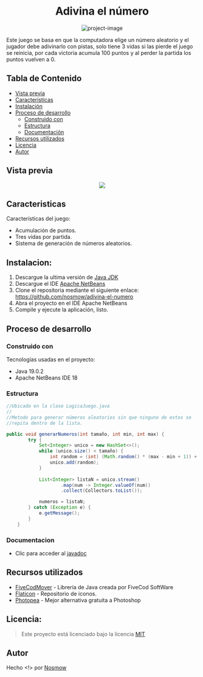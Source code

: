 <h1 align="center" id="title">Adivina el número</h1>

<p align="center"><img src="https://socialify.git.ci/nosmow/adivina-el-numero/image?forks=1&issues=1&language=1&name=1&owner=1&pattern=Solid&stargazers=1&theme=Auto" alt="project-image"></p>

<p id="description">Este juego se basa en que la computadora elige un número aleatorio y el jugador debe adivinarlo con pistas, solo tiene 3 vidas si las pierde el juego se reinicia, por cada victoria acumula 100 puntos y al perder la partida los puntos vuelven a 0.</p>

## Tabla de Contenido

- [Vista previa](#vista-previa)
- [Características](#caracteristicas)
- [Instalación](#instalacion)
- [Proceso de desarrollo](#proceso-de-desarrollo)
  - [Construido con](#construido-con)
  - [Estructura](#estructura)
  - [Documentación](#documentacion)
- [Recursos utilizados](#recursos-utilizados)
- [Licencia](#licencia)
- [Autor](#autor)

## Vista previa
<div align="center">
<img src="https://blogger.googleusercontent.com/img/b/R29vZ2xl/AVvXsEgiLIqp7zL7XlvX-lmnSP2y92cq9O6H7rNsKOjKhWcmXPLPRdvnTHOnNG3DOibnqT2pSTT2qLB0QOpbUERYZPPhZmMbff5OoNeDP_SZbLaE2VlWY-Kj0yUIORswgQYZ7uPB4vopx4DnEsP338TOvSkjeJjjHa8Ck_FmMU6kqHLOaXBljSMsM3YeoBPi750/s16000/Dise%C3%B1o%20sin%20t%C3%ADtulo.png"/>
</div>

## Caracteristicas

Características del juego:

*   Acumulación de puntos.
*   Tres vidas por partida.
*   Sistema de generación de números aleatorios.

## Instalacion:

1. Descargue la ultima versión de [Java JDK](https://www.oracle.com/java/technologies/downloads/)
2. Descargue el IDE [Apache NetBeans](https://netbeans.apache.org/download/index.html)
3. Clone el repositoria mediante el siguiente enlace: https://github.com/nosmow/adivina-el-numero
4. Abra el proyecto en el IDE Apache NetBeans
5. Compile y ejecute la aplicación, listo.

## Proceso de desarrollo
### Construido con

Tecnologías usadas en el proyecto:

*   Java 19.0.2
*   Apache NetBeans IDE 18

### Estructura

``` Java
//Ubicado en la clase LogicaJuego.java
//
//Metodo para generar números aleatorios sin que ninguno de estos se 
//repita dentro de la lista.

public void generarNumeros(int tamaño, int min, int max) {      
        try {
            Set<Integer> unico = new HashSet<>();
            while (unico.size() < tamaño) {
                int random = (int) (Math.random() * (max - min + 1)) + min;
                unico.add(random);
            }
            
            List<Integer> listaN = unico.stream()
                    .map(num -> Integer.valueOf(num))
                    .collect(Collectors.toList());

            numeros = listaN;
        } catch (Exception e) {
            e.getMessage();
        } 
    }
```

### Documentacion

*   Clic para acceder al [javadoc](https://github.com/nosmow/adivina-el-numero/tree/main/dist/javadoc)

## Recursos utilizados

* [FiveCodMover](https://mega.nz/file/guhw1IRD#LFa8hjhACXqsgoJRdlwux-KaOu6Hc0_wlJwkL4R4kd4) - Librería de Java creada por FiveCod SoftWare
* [Flaticon](https://www.flaticon.com/) - Repositorio de iconos.
* [Photopea](https://www.photopea.com/) - Mejor alternativa gratuita a Photoshop

## Licencia:

> Este proyecto está licenciado bajo la licencia [MIT](https://github.com/nosmow/adivina-el-numero/blob/main/LICENSE.md)

## Autor

Hecho <!> por [Nosmow](https://www.linkedin.com/in/nosmow)
